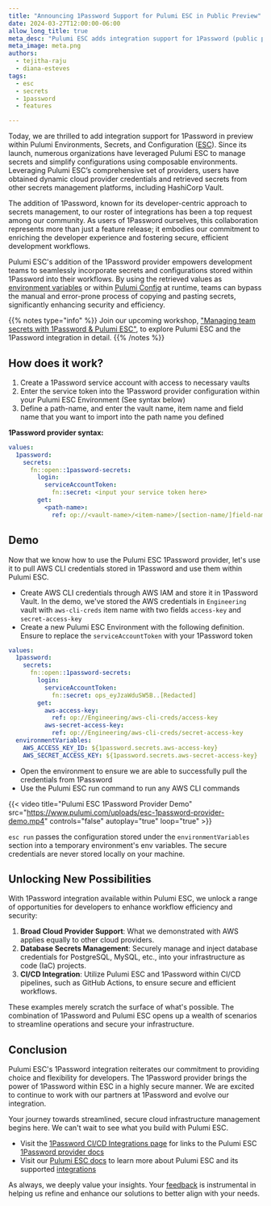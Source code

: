 ```yaml
---
title: "Announcing 1Password Support for Pulumi ESC in Public Preview"
date: 2024-03-27T12:00:00-06:00
allow_long_title: true
meta_desc: "Pulumi ESC adds integration support for 1Password (public preview) to empower developers to work more efficiently and securely using their preferred tools"
meta_image: meta.png
authors:
  - tejitha-raju
  - diana-esteves
tags:
  - esc
  - secrets
  - 1password
  - features

---
```


Today, we are thrilled to add integration support for 1Password in preview within Pulumi Environments, Secrets, and Configuration ([ESC](/product/esc)). Since its launch, numerous organizations have leveraged Pulumi ESC to manage secrets and simplify configurations using composable environments. Leveraging Pulumi ESC’s comprehensive set of providers, users have obtained dynamic cloud provider credentials and retrieved secrets from other secrets management platforms, including HashiCorp Vault.

The addition of 1Password, known for its developer-centric approach to secrets management, to our roster of integrations has been a top request among our community. As users of 1Password ourselves, this collaboration represents more than just a feature release; it embodies our commitment to enriching the developer experience and fostering secure, efficient development workflows.

<!--more-->

Pulumi ESC's addition of the 1Password provider empowers development teams to seamlessly incorporate secrets and configurations stored within 1Password into their workflows. By using the retrieved values as [environment variables](/docs/esc/environments/working-with-environments/#projecting-environment-variables) or within [Pulumi Config](/docs/esc/integrations/infrastructure/pulumi-iac/) at runtime, teams can bypass the manual and error-prone process of copying and pasting secrets, significantly enhancing security and efficiency.

{{% notes type="info" %}}
Join our upcoming workshop, ["Managing team secrets with 1Password & Pulumi ESC"](https://www.pulumi.com/resources/managing-team-secrets-1password-pulumi-esc/), to explore Pulumi ESC and the 1Password integration in detail.
{{% /notes %}}

## How does it work?

1. Create a 1Password service account with access to necessary vaults
2. Enter the service token into the 1Password provider configuration within your Pulumi ESC Environment (See syntax below)
3. Define a path-name, and enter the vault name, item name and field name that you want to import into the path name you defined

**1Password provider syntax:**

```yaml
values:
  1password:
    secrets:
      fn::open::1password-secrets:
        login:
          serviceAccountToken:
            fn::secret: <input your service token here>
        get:
          <path-name>:
            ref: op://<vault-name>/<item-name>/[section-name/]field-name
```

## Demo

Now that we know how to use the Pulumi ESC 1Password provider, let's use it to pull AWS CLI credentials stored in 1Password and use them within Pulumi ESC.

* Create AWS CLI credentials through AWS IAM and store it in 1Password Vault. In the demo, we've stored the AWS credentials in `Engineering` vault with `aws-cli-creds` item name with two fields `access-key` and `secret-access-key`
* Create a new Pulumi ESC Environment with the following definition. Ensure to replace the `serviceAccountToken` with your 1Password token

```yaml
values:
  1password:
    secrets:
      fn::open::1password-secrets:
        login:
          serviceAccountToken:
            fn::secret: ops_eyJzaWduSW5B..[Redacted]
        get:
          aws-access-key:
            ref: op://Engineering/aws-cli-creds/access-key
          aws-secret-access-key:
            ref: op://Engineering/aws-cli-creds/secret-access-key
  environmentVariables:
    AWS_ACCESS_KEY_ID: ${1password.secrets.aws-access-key}
    AWS_SECRET_ACCESS_KEY: ${1password.secrets.aws-secret-access-key}
 ```

* Open the environment to ensure we are able to successfully pull the credentials from 1Password
* Use the Pulumi ESC run command to run any AWS CLI commands

{{< video title="Pulumi ESC 1Password Provider Demo" src="https://www.pulumi.com/uploads/esc-1password-provider-demo.mp4" controls="false" autoplay="true" loop="true" >}}

`esc run` passes the configuration stored under the `environmentVariables` section into a temporary environment's env variables. The secure credentials are never stored locally on your machine.

## Unlocking New Possibilities

With 1Password integration available within Pulumi ESC, we unlock a range of opportunities for developers to enhance workflow efficiency and security:

1. **Broad Cloud Provider Support**: What we demonstrated with AWS applies equally to other cloud providers.
2. **Database Secrets Management**: Securely manage and inject database credentials for PostgreSQL, MySQL, etc., into your infrastructure as code (IaC) projects.
3. **CI/CD Integration**: Utilize Pulumi ESC and 1Password within CI/CD pipelines, such as GitHub Actions, to ensure secure and efficient workflows.

These examples merely scratch the surface of what's possible. The combination of 1Password and Pulumi ESC opens up a wealth of scenarios to streamline operations and secure your infrastructure.

## Conclusion

Pulumi ESC's 1Password integration reiterates our commitment to providing choice and flexibility for developers. The 1Password provider brings the power of 1Password within ESC in a highly secure manner. We are excited to continue to work with our partners at 1Password and evolve our integration.

Your journey towards streamlined, secure cloud infrastructure management begins here. We can't wait to see what you build with Pulumi ESC.

* Visit the [1Password CI/CD Integrations page](https://developer.1password.com/docs/ci-cd/) for links to the Pulumi ESC [1Password provider docs](/docs/esc/integrations/dynamic-secrets/1password-secrets/)
* Visit our [Pulumi ESC docs](/docs/esc/) to learn more about Pulumi ESC and its supported [integrations](/docs/esc/integrations/)

As always, we deeply value your insights. Your [feedback](https://github.com/pulumi/esc/issues/new/choose) is instrumental in helping us refine and enhance our solutions to better align with your needs.
